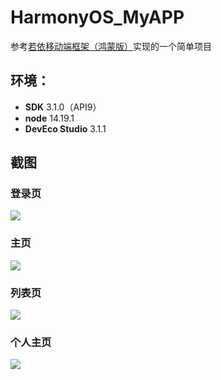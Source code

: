# HarmonyOS_MyAPP

参考[若依移动端框架（鸿蒙版）](https://gitee.com/sngh_lee/ruoyi-hm)实现的一个简单项目

## 环境：

- **SDK** 3.1.0（API9）
- **node** 14.19.1
- **DevEco Studio** 3.1.1

## 截图

### 登录页

![](/screenshot/arktsApp1.png)

### 主页

![](/screenshot/arktsApp2.png)

### 列表页

![](/screenshot/arktsApp3.png)

### 个人主页

![](/screenshot/arktsApp4.png)
